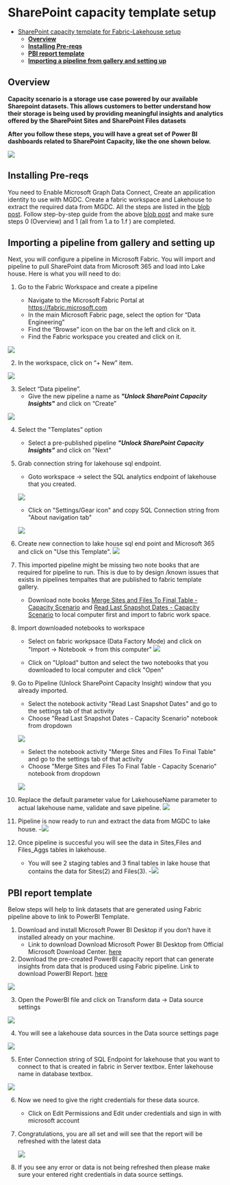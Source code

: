 # SharePoint capacity template setup

- [SharePoint capacity template for Fabric-Lakehouse setup](#SharePoint-capacity-template-setup)
  - [**Overview**](#overview)
  - [**Installing Pre-reqs**](#installing-pre-reqs)
  - [**PBI report template**](#pbi-report-template)
  - [**Importing a pipeline from gallery and setting up**](#importing-a-pipeline-from-gallery-and-setting-up)




## Overview

**Capacity scenario is a storage use case powered by our available Sharepoint datasets. This allows customers to better understand how their storage is being used by providing meaningful insights and analytics offered by the SharePoint Sites and SharePoint Files datasets**

**After you follow these steps, you will have a great set of Power BI dashboards related to SharePoint Capacity, like the one shown below.**

![](Images/48.png) 

## Installing Pre-reqs
You need to Enable Microsoft Graph Data Connect, Create an appilication identity to use with MGDC. Create a fabric workspace and Lakehouse to extract the required data from MGDC.
All the steps are listed in the [blob post](https://techcommunity.microsoft.com/blog/microsoft_graph_data_connect_for_sharepo/step-by-step-microsoft-fabric-gather-a-detailed-dataset-on-sharepoint-sites-usin/4256383).
Follow step-by-step guide from the above [blob post](https://techcommunity.microsoft.com/blog/microsoft_graph_data_connect_for_sharepo/step-by-step-microsoft-fabric-gather-a-detailed-dataset-on-sharepoint-sites-usin/4256383) and make sure steps 0  (Overview) and 1 (all from 1.a to 1.f ) are completed. 

## Importing a pipeline from gallery and setting up

Next, you will configure a pipeline in Microsoft Fabric. You will import and  pipeline to pull SharePoint data from Microsoft 365 and load into Lake house. Here is what you will need to do: 

1. Go to the Fabric Workspace and create a pipeline

    - Navigate to the Microsoft Fabric Portal at https://fabric.microsoft.com
    - In the main Microsoft Fabric page, select the option for “Data Engineering”
    - Find the “Browse” icon on the bar on the left and click on it.
    - Find the Fabric workspace you created and click on it.
    
![](Images/01.png) 

2. In the workspace, click on “+ New” item.
        
![](Images/02.png) 

3. Select “Data pipeline”.
    - Give the new pipeline a name as ***"Unlock SharePoint Capacity Insights"*** and click on “Create”
    
 ![](Images/03.png) 

4. Select the "Templates” option
    - Select a pre-published pipeline ***"Unlock SharePoint Capacity Insights"***  and click on "Next"

5. Grab connection string for lakehouse sql endpoint.
    - Goto workspace -> select the SQL analytics endpoint of lakehouse that you created.

    ![](Images/05.png) 

    - Click on "Settings/Gear icon" and copy SQL Connection string from "About navigation tab" 

    ![](Images/06.png) 

6. Create new connection to lake house sql end point and Microsoft 365 and click on "Use this Template".
 ![](Images/04.png) 

7. This imported pipeline might be missing two note books that are required for pipeline to run. This is due to by design /known issues that exists in pipelines tempaltes that are published to fabric template gallery.

    - Download note books [Merge Sites and Files To Final Table - Capacity Scenario](./notebooks/Merge%20Sites%20and%20Files%20To%20Final%20Table%20-%20Capacity%20Scenario.ipynb) and [Read Last Snapshot Dates - Capacity Scenario](./notebooks/Read%20Last%20Snapshot%20Dates%20-%20Capacity%20Scenario.ipynb) to local computer first and import to fabric work space. 

8. Import downloaded notebooks to workspace

    - Select on fabric workpsace (Data Factory Mode) and click on "Import -> Notebook -> from this computer"
    ![](Images/07.png) 

    - Click on "Upload" button and select the two notebooks that you downloaded to local computer and click "Open"

9. Go to Pipeline (Unlock SharePoint Capacity Insight) window that you already imported.

    - Select the notebook activity "Read Last Snapshot Dates" and go to the settings tab of that activity
    - Choose "Read Last Snapshot Dates - Capacity Scenario" notebook from dropdown 

    ![](Images/08.png)

    - Select the notebook activity "Merge Sites and Files To Final Table" and go to the settings tab of that activity
    - Choose "Merge Sites and Files To Final Table - Capacity Scenario" notebook from dropdown 

    ![](Images/09.png)

10. Replace the default parameter value for LakehouseName parameter to actual lakehouse name, validate and save pipeline.
    ![](Images/10.png)

11. Pipeline is now ready to run and extract the data from MGDC to lake house. 
    -![](Images/11.png)

12. Once pipeline is succesful you will see the data in Sites,Files and Files_Aggs tables in lakehouse.
    - You will see 2 staging tables and 3 final tables in lake house that contains the data for Sites(2) and Files(3).
    -![](Images/12.png)

## **PBI report template**
Below steps will help to link datasets that are generated using Fabric pipeline above to link to PowerBI 
Template. 
1. Download and install Microsoft Power BI Desktop if you don’t have it installed already on your machine. 
    - Link to download Download Microsoft Power BI Desktop from Official Microsoft Download Center. [here](https://www.microsoft.com/en-us/download/details.aspx?id=58494)
2. Download the pre-created PowerBI capacity report that can generate insights from data that is produced using Fabric pipeline. Link to download PowerBI Report. [here](https://go.microsoft.com/fwlink/?linkid=2327501)

![](Images/42.png)

3. Open the PowerBI file and click on Transform data → Data source settings

![](Images/43.png)

4. You will see a lakehouse  data sources in the Data source settings page

![](Images/44.png)

5. Enter Connection string of SQL Endpoint for lakehouse that you want to connect to that is created in fabric in Server textbox. 
Enter lakehouse name in database textbox.

![](Images/45.png)

6. Now we need to give the right credentials for these data source.
    - Click on Edit Permissions and Edit under credentials and sign in with microsoft account      

7. Congratulations, you are all set and will see that the report will be refreshed with the latest data

    ![](Images/48.png) 

8. If you see any error or data is not being refreshed then please make sure your entered right credentials in data source settings.

